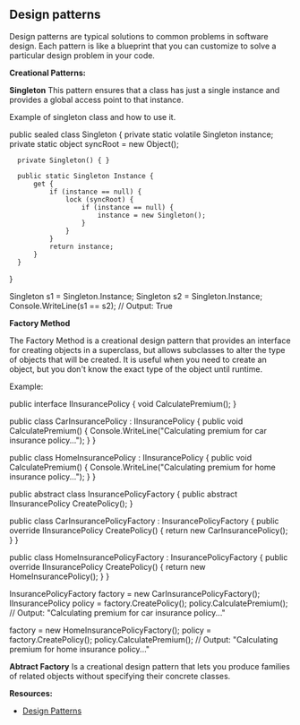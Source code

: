 ## Design patterns

Design patterns are typical solutions to common problems in software design. Each pattern is like a blueprint that you can customize to solve a particular
design problem in your code.

**Creational Patterns:**  

**Singleton**
 This pattern ensures that a class has just a single instance and provides a global access point to that instance.
 
 Example of singleton class and how to use it.
 
   public sealed class Singleton {
      private static volatile Singleton instance;
      private static object syncRoot = new Object();

      private Singleton() { }

      public static Singleton Instance {
          get {
              if (instance == null) {
                  lock (syncRoot) {
                      if (instance == null) {
                          instance = new Singleton();
                      }
                  }
              }
              return instance;
          }
      }
  }
 
 Singleton s1 = Singleton.Instance;
 Singleton s2 = Singleton.Instance;
 Console.WriteLine(s1 == s2); // Output: True

**Factory Method**

The Factory Method is a creational design pattern that provides an interface for creating objects in a superclass, but allows subclasses to alter the type of objects that will be created. It is useful when you need to create an object, but you don't know the exact type of the object until runtime.
 
Example:

  public interface IInsurancePolicy {
      void CalculatePremium();
  }

  public class CarInsurancePolicy : IInsurancePolicy {
      public void CalculatePremium() {
          Console.WriteLine("Calculating premium for car insurance policy...");
      }
  }

  public class HomeInsurancePolicy : IInsurancePolicy {
      public void CalculatePremium() {
          Console.WriteLine("Calculating premium for home insurance policy...");
      }
  }

  public abstract class InsurancePolicyFactory {
      public abstract IInsurancePolicy CreatePolicy();
  }

  public class CarInsurancePolicyFactory : InsurancePolicyFactory {
      public override IInsurancePolicy CreatePolicy() {
          return new CarInsurancePolicy();
      }
  }

  public class HomeInsurancePolicyFactory : InsurancePolicyFactory {
      public override IInsurancePolicy CreatePolicy() {
          return new HomeInsurancePolicy();
      }
  }

  InsurancePolicyFactory factory = new CarInsurancePolicyFactory();
  IInsurancePolicy policy = factory.CreatePolicy();
  policy.CalculatePremium(); // Output: "Calculating premium for car insurance policy..."

  factory = new HomeInsurancePolicyFactory();
  policy = factory.CreatePolicy();
  policy.CalculatePremium(); // Output: "Calculating premium for home insurance policy..."

**Abtract Factory**
Is a creational design pattern that lets you produce families of related objects without specifying their concrete classes.


**Resources:**

 - [Design Patterns](https://refactoring.guru/design-patterns)
